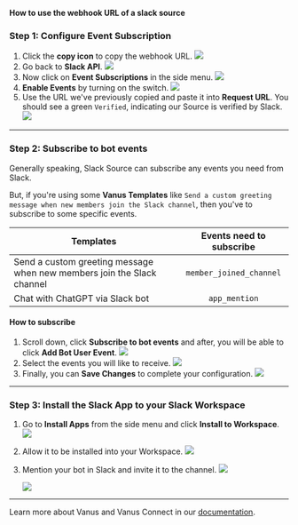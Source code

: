 **How to use the webhook URL of a slack source**

### Step 1: Configure Event Subscription
1. Click the **copy icon** to copy the webhook URL.
![](images/img_10.png)
2. Go back to **Slack API**.
![](images/img_5.png)
3. Now click on **Event Subscriptions** in the side menu.
![](images/img_6.png)
4. **Enable Events** by turning on the switch.
![](images/img_7.png)
5. Use the URL we've previously copied and paste it into **Request URL**. You should see a green `Verified`, indicating our Source is verified by Slack.
![](images/img_8.png)

---

### Step 2: Subscribe to bot events

Generally speaking, Slack Source can subscribe any events you need from Slack.

But, if you're using some **Vanus Templates** like `Send a custom greeting message when new members join the Slack channel`, then you've to subscribe to some specific events.

| Templates                                                                |  Events need to subscribe  |
|--------------------------------------------------------------------------|:--------------------------:|
| Send a custom greeting message when new members join the Slack channel   |  `member_joined_channel`   |
| Chat with ChatGPT via Slack bot                                          |       `app_mention`        |

#### How to subscribe

1. Scroll down, click **Subscribe to bot events** and after, you will be able to click **Add Bot User Event**.
![](images/img_9.png)
2. Select the events you will like to receive.
![](images/member_joined.png)
3. Finally, you can **Save Changes** to complete your configuration.
![](images/save%20changes.png)

---

### Step 3: Install the Slack App to your Slack Workspace

1. Go to **Install Apps** from the side menu and click **Install to Workspace**.
   ![](images/img_13.png)
2. Allow it to be installed into your Workspace.
      ![](images/img_14.png)
3. Mention your bot in Slack and invite it to the channel.
   ![](images/add-to-channel.png)

   ![](images/message-sent.png)
---

Learn more about Vanus and Vanus Connect in our [documentation](https://docs.vanus.ai).
